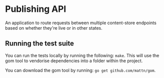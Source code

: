 # Publishing API

An application to route requests between multiple content-store
endpoints based on whether they're live or in other states.

## Running the test suite

You can run the tests locally by running the following: `make`. This
will use the gom tool to vendorise dependencies into a folder within
the project.

You can download the gom tool by running:
`go get github.com/mattn/gom`.
